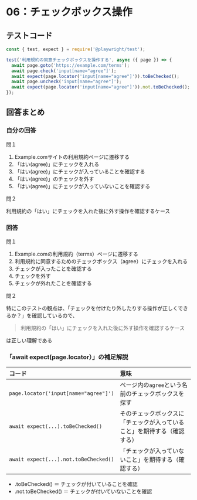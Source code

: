 # 06：チェックボックス操作

## テストコード

```js
const { test, expect } = require('@playwright/test');

test('利用規約の同意チェックボックスを操作する', async ({ page }) => {
  await page.goto('https://example.com/terms');
  await page.check('input[name="agree"]');
  await expect(page.locator('input[name="agree"]')).toBeChecked();
  await page.uncheck('input[name="agree"]');
  await expect(page.locator('input[name="agree"]')).not.toBeChecked();
});
```

## 回答まとめ

### 自分の回答

問１

1. Example.comサイトの利用規約ページに遷移する
2. 「はい(agree)」にチェックを入れる
3. 「はい(agree)」にチェックが入っていることを確認する
4. 「はい(agree)」のチェックを外す
5. 「はい(agree)」にチェックが入っていないことを確認する

問２

利用規約の「はい」にチェックを入れた後に外す操作を確認するケース

### 回答

問１

1. Example.comの利用規約（terms）ページに遷移する
2. 利用規約に同意するためのチェックボックス（agree）にチェックを入れる
3. チェックが入ったことを確認する
4. チェックを外す
5. チェックが外れたことを確認する

問２

特にこのテストの観点は、「チェックを付けたり外したりする操作が正しくできるか？」を確認しているので、
> 利用規約の「はい」にチェックを入れた後に外す操作を確認するケース

は正しい理解である

### 「await expect(page.locator）」の補足解説

| コード                                   | 意味                                   |
| :------------------------------------ | :----------------------------------- |
| `page.locator('input[name="agree"]')` | ページ内の`agree`という名前のチェックボックスを探す        |
| `await expect(...).toBeChecked()`     | そのチェックボックスに「チェックが入っていること」を期待する（確認する） |
| `await expect(...).not.toBeChecked()` | 「チェックが入っていないこと」を期待する（確認する）           |

- .toBeChecked() ＝ チェックが付いていることを確認
- .not.toBeChecked() ＝ チェックが付いていないことを確認




